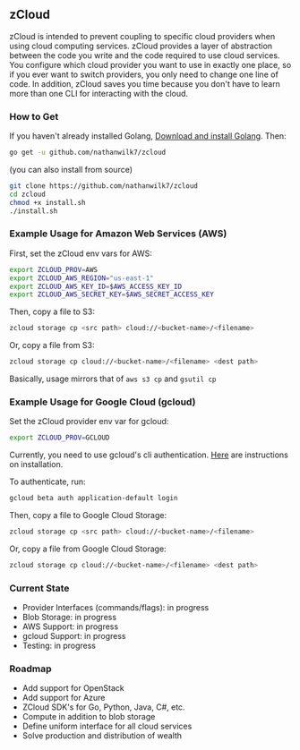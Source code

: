 ## zCloud
zCloud is intended to prevent coupling to specific cloud providers when using cloud computing services. zCloud provides a layer of abstraction between the code you write and the code required to use cloud services. You configure which cloud provider you want to use in exactly one place, so if you ever want to switch providers, you only need to change one line of code. In addition, zCloud saves you time because you don't have to learn more than one CLI for interacting with the cloud.

### How to Get
If you haven't already installed Golang, [Download and install Golang](https://golang.org/dl/). Then:
```bash
go get -u github.com/nathanwilk7/zcloud
```

(you can also install from source)
```bash
git clone https://github.com/nathanwilk7/zcloud
cd zcloud
chmod +x install.sh
./install.sh
```

### Example Usage for Amazon Web Services (AWS)
First, set the zCloud env vars for AWS:
```bash
export ZCLOUD_PROV=AWS
export ZCLOUD_AWS_REGION="us-east-1"
export ZCLOUD_AWS_KEY_ID=$AWS_ACCESS_KEY_ID
export ZCLOUD_AWS_SECRET_KEY=$AWS_SECRET_ACCESS_KEY
```
Then, copy a file to S3:
```bash
zcloud storage cp <src path> cloud://<bucket-name>/<filename>
```
Or, copy a file from S3:
```bash
zcloud storage cp cloud://<bucket-name>/<filename> <dest path>
```
Basically, usage mirrors that of `aws s3 cp` and `gsutil cp`

### Example Usage for Google Cloud (gcloud)
Set the zCloud provider env var for gcloud:
```bash
export ZCLOUD_PROV=GCLOUD
```
Currently, you need to use gcloud's cli authentication. [Here](https://cloud.google.com/sdk/downloads) are instructions on installation.

To authenticate, run:
```bash
gcloud beta auth application-default login
```
Then, copy a file to Google Cloud Storage:
```bash
zcloud storage cp <src path> cloud://<bucket-name>/<filename>
```
Or, copy a file from Google Cloud Storage:
```bash
zcloud storage cp cloud://<bucket-name>/<filename> <dest path>
```
### Current State
- Provider Interfaces (commands/flags): in progress
- Blob Storage: in progress
- AWS Support: in progress
- gcloud Support: in progress
- Testing: in progress

### Roadmap
- Add support for OpenStack
- Add support for Azure
- ZCloud SDK's for Go, Python, Java, C#, etc.
- Compute in addition to blob storage
- Define uniform interface for all cloud services
- Solve production and distribution of wealth
